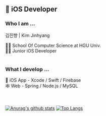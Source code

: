 ## 🍎 iOS Developer 

### Who I am ...

김진향 | Kim Jinhyang

👩‍🎓 School Of Computer Science at HGU Univ.  
👩‍💻 Junior iOS Developer  
<br/>  

### What I develop  ...
🍏 iOS App - Xcode / Swift / Firebase  
🕸 Web - Spring / Node.js / MySQL
<br/>  
<br/>  

[![Anurag's github stats](https://github-readme-stats.vercel.app/api?username=TheSongOfSongs&hide=contribs)](https://github.com/anuraghazra/github-readme-stats)  [![Top Langs](https://github-readme-stats.vercel.app/api/top-langs/?username=TheSongOfSongs&layout=compact)](https://github.com/anuraghazra/github-readme-stats)









